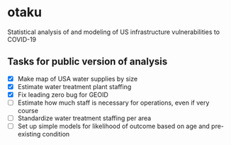 # otaku
Statistical analysis of and modeling of US infrastructure vulnerabilities to COVID-19

## Tasks for public version of analysis
- [x] Make map of USA water supplies by size
- [x] Estimate water treatment plant staffing
- [x] Fix leading zero bug for GEOID
- [ ] Estimate how much staff is necessary for operations, even if very course
- [ ] Standardize water treatment staffing per area
- [ ] Set up simple models for likelihood of outcome based on age and pre-existing condition
